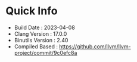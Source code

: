 # Quick Info
* Build Date : 2023-04-08
* Clang Version : 17.0.0
* Binutils Version : 2.40
* Compiled Based : https://github.com/llvm/llvm-project/commit/9c0efc8a
